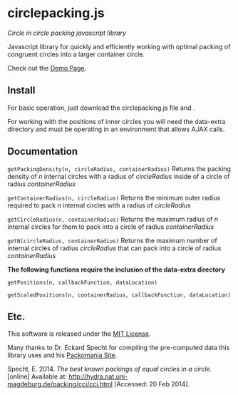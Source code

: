 # circlepacking.js

_Circle in circle packing javascript library_

Javascript library for quickly and efficiently working with optimal packing of congruent circles into a larger container circle.

Check out the [Demo Page](http://jcmiller11.github.io/circlepacking/).

## Install

For basic operation, just download the circlepacking.js file and <script src="circlepacking.js"></script>.

For working with the positions of inner circles you will need the data-extra directory and must be operating in an environment that allows AJAX calls.

## Documentation

`getPackingDensity(n, circleRadius, containerRadius)`
Returns the packing density of _n_ internal circles with a radius of _circleRadius_ inside of a circle of radius _containerRadius_

`getContainerRadius(n, circleRadius)`
Returns the minimum outer radius required to pack _n_ internal circles with a radius of _circleRadius_

`getCircleRadius(n, containerRadius)`
Returns the maximum radius of _n_ internal circles for them to pack into a circle of radius _containerRadius_

`getN(circleRadius, containerRadius)`
Returns the maximum number of internal circles of radius _circleRadius_ that can pack into a circle of radius _containerRadius_

__The following functions require the inclusion of the data-extra directory__

`getPositions(n, callbackFunction, dataLocation)`

`getScaledPositions(n, containerRadius, callbackFunction, dataLocation)`

## Etc.

This software is released under the [MIT License](http://jcmiller11.github.io/circlepacking/LICENSE.txt).

Many thanks to Dr. Eckard Specht for compiling the pre-computed data this library uses and his [Packomania Site](http://hydra.nat.uni-magdeburg.de/packing/).

Specht, E. 2014. _The best known packings of equal circles in a circle._ [online] Available at: http://hydra.nat.uni-magdeburg.de/packing/cci/cci.html [Accessed: 20 Feb 2014].